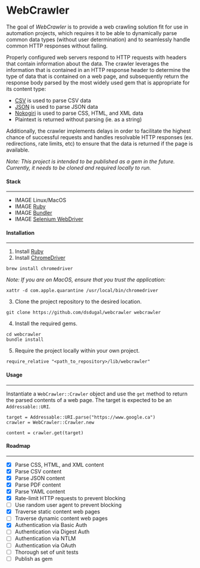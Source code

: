 # WebCrawler
The goal of *WebCrawler* is to provide a web crawling solution fit for use in automation projects, which requires it to be able to dynamically parse common data types (without user determination) and to seamlessly handle common HTTP responses without failing.

Properly configured web servers respond to HTTP requests with headers that contain information about the data. The crawler leverages the information that is contained in an HTTP response header to determine the type of data that is contained on a web page, and subsequently return the response body parsed by the most widely used gem that is appropriate for its content type:

- [CSV](https://github.com/ruby/csv) is used to parse CSV data
- [JSON](https://github.com/flori/json) is used to parse JSON data
- [Nokogiri](https://github.com/sparklemotion/nokogiri) is used to parse CSS, HTML, and XML data
- Plaintext is returned without parsing (ie. as a string)

Additionally, the crawler implements delays in order to facilitate the highest chance of successful requests and handles resolvable HTTP responses (ex. redirections, rate limits, etc) to ensure that the data is returned if the page is available.

*Note: This project is intended to be published as a gem in the future. Currently, it needs to be cloned and required locally to run.*

#### Stack
------------
- IMAGE Linux/MacOS
- IMAGE [Ruby](https://www.ruby-lang.org/en/)
- IMAGE [Bundler](https://bundler.io/)
- IMAGE [Selenium WebDriver](https://www.selenium.dev/documentation/webdriver)

#### Installation
------------
1. Install [Ruby](https://www.ruby-lang.org/en/documentation/installation/)
2. Install [ChromeDriver](https://sites.google.com/chromium.org/driver/downloads)
```
brew install chromedriver
```
*Note: If you are on MacOS, ensure that you trust the application:*
```
xattr -d com.apple.quarantine /usr/local/bin/chromedriver
```
3. Clone the project repository to the desired location.
```
git clone https://github.com/dsdugal/webcrawler webcrawler
```
4. Install the required gems.
```
cd webcrawler
bundle install
```
5. Require the project locally within your own project.
```
require_relative "<path_to_repository>/lib/webcrawler"
```

#### Usage
------------
Instantiate a `WebCrawler::Crawler` object and use the `get` method to return the parsed contents of a web page. The target is expected to be an `Addressable::URI`.
```
target = Addressable::URI.parse("https://www.google.ca")
crawler = WebCrawler::Crawler.new

content = crawler.get(target)
```

#### Roadmap
------------
- [x] Parse CSS, HTML, and XML content
- [x] Parse CSV content
- [x] Parse JSON content
- [x] Parse PDF content
- [x] Parse YAML content
- [x] Rate-limit HTTP requests to prevent blocking
- [ ] Use random user agent to prevent blocking
- [x] Traverse static content web pages
- [ ] Traverse dynamic content web pages
- [x] Authentication via Basic Auth
- [ ] Authentication via Digest Auth
- [ ] Authentication via NTLM
- [ ] Authentication via OAuth
- [ ] Thorough set of unit tests
- [ ] Publish as gem
